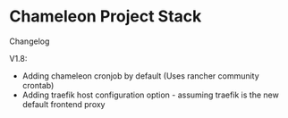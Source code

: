# Chameleon Project Stack

Changelog

V1.8:

* Adding chameleon cronjob by default (Uses rancher community crontab)
* Adding traefik host configuration option - assuming traefik is the new default frontend proxy

